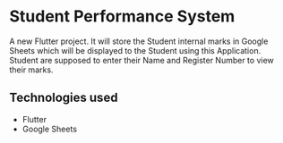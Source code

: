 # Student Performance System

A new Flutter project.
It will store the Student internal marks in Google Sheets which will be displayed to the Student using this Application.
Student are supposed to enter their Name and Register Number to view their marks.

## Technologies used
- Flutter
- Google Sheets
